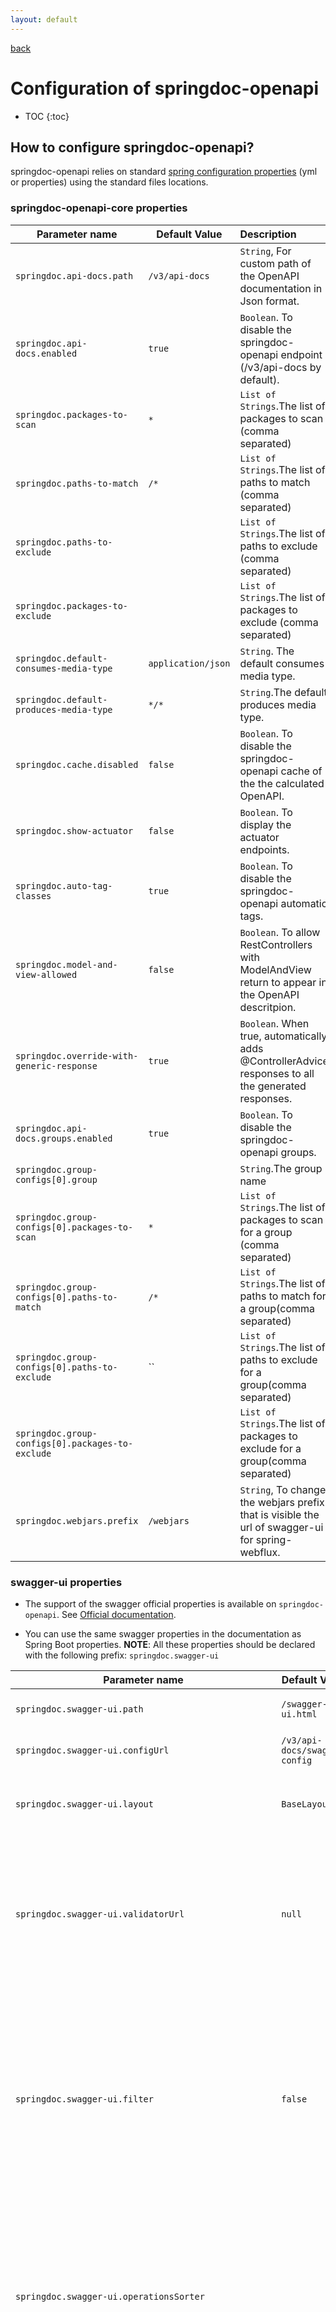 ```yaml
---
layout: default
---
```

[back](./)

<h1> Configuration of springdoc-openapi </h1> 

* TOC
{:toc}

<h2> How to configure springdoc-openapi? </h2>

springdoc-openapi relies on standard [spring configuration properties](https://docs.spring.io/spring-boot/docs/current/reference/html/spring-boot-features.html#boot-features-external-config)  (yml or properties) using the standard files locations.

### springdoc-openapi-core properties

Parameter name | Default Value | Description
--- | --- | :-------
<a name="springdoc.api-docs.path"></a>`springdoc.api-docs.path` | `/v3/api-docs` | `String`, For custom path of the OpenAPI documentation in Json format.
<a name="springdoc.api-docs.enabled"></a>`springdoc.api-docs.enabled` | `true` | `Boolean`. To disable the springdoc-openapi endpoint (/v3/api-docs by default).
<a name="springdoc.packages-to-scan"></a>`springdoc.packages-to-scan` | `*`| `List of Strings`.The list of packages to scan (comma separated)
<a name="springdoc.paths-to-match"></a>`springdoc.paths-to-match` | `/*`| `List of Strings`.The list of paths to match (comma separated)
<a name="springdoc.paths-to-exclude"></a>`springdoc.paths-to-exclude` | | `List of Strings`.The list of paths to exclude (comma separated)
<a name="springdoc.packages-to-exclude"></a>`springdoc.packages-to-exclude` | | `List of Strings`.The list of packages to exclude (comma separated)
<a name="springdoc.default-consumes-media-type"></a>`springdoc.default-consumes-media-type` | `application/json` | `String`. The default consumes media type.
<a name="springdoc.default-produces-media-type"></a>`springdoc.default-produces-media-type` | `*/*` | `String`.The default produces media type.
<a name="springdoc.cache.disabled"></a>`springdoc.cache.disabled` | `false` | `Boolean`. To disable the springdoc-openapi cache of the the calculated OpenAPI. 
<a name="springdoc.show-actuator"></a>`springdoc.show-actuator` | `false` |  `Boolean`. To display the actuator endpoints.
<a name="springdoc.auto-tag-classes"></a>`springdoc.auto-tag-classes` | `true` | `Boolean`. To disable the springdoc-openapi automatic tags.
<a name="springdoc.model-and-view-allowed"></a>`springdoc.model-and-view-allowed` | `false` | `Boolean`. To allow RestControllers with ModelAndView return to appear in the OpenAPI descritpion.
<a name="springdoc.override-with-generic-response"></a>`springdoc.override-with-generic-response` | `true` | `Boolean`. When true, automatically adds @ControllerAdvice responses to all the generated responses.
<a name="springdoc.api-docs.groups.enabled"></a>`springdoc.api-docs.groups.enabled` | `true` | `Boolean`. To disable the springdoc-openapi groups.
<a name="springdoc.group-configs[0].group"></a>`springdoc.group-configs[0].group` | | `String`.The group name
<a name="springdoc.group-configs[0].packages-to-scan"></a>`springdoc.group-configs[0].packages-to-scan` | `*`| `List of Strings`.The list of packages to scan for a group (comma separated)
<a name="springdoc.group-configs[0].paths-to-match"></a>`springdoc.group-configs[0].paths-to-match` | `/*`| `List of Strings`.The list of paths to match for a group(comma separated)
<a name="springdoc.group-configs[0].paths-to-exclude"></a>`springdoc.group-configs[0].paths-to-exclude` | ``| `List of Strings`.The list of paths to exclude for a group(comma separated)
<a name="springdoc.group-configs[0].packages-to-exclude"></a>`springdoc.group-configs[0].packages-to-exclude` | | `List of Strings`.The list of packages to exclude for a group(comma separated)
<a name="springdoc.webjars.prefix"></a>`springdoc.webjars.prefix` | `/webjars` |`String`, To change the webjars prefix that is visible the url of swagger-ui for spring-webflux.

### swagger-ui properties
- The support of the swagger official properties is available on `springdoc-openapi`.  See [Official documentation](https://swagger.io/docs/open-source-tools/swagger-ui/usage/configuration/).

- You can use the same swagger properties in the documentation as Spring Boot properties.
**NOTE**: All these properties should be declared with the following prefix: `springdoc.swagger-ui`

Parameter name | Default Value | Description
--------- | --- | :------------------------------------
<a name="springdoc.swagger-ui.path"></a>`springdoc.swagger-ui.path` | `/swagger-ui.html` |`String`, For custom path of the swagger-ui HTML documentation.
<a name="springdoc.swagger-ui.configUrl"></a>`springdoc.swagger-ui.configUrl` | `/v3/api-docs/swagger-config` |  `String`. URL to fetch external configuration document from.
<a name="springdoc.swagger-ui.layout"></a>`springdoc.swagger-ui.layout` | `BaseLayout`  | `String`. The name of a component available via the plugin system to use as the top-level layout for Swagger UI.
<a name="springdoc.swagger-ui.validatorUrl"></a>`springdoc.swagger-ui.validatorUrl` | `null` | By default, Swagger UI attempts to validate specs against swagger.io's online validator. You can use this parameter to set a different validator URL, for example for locally deployed validators ([Validator Badge](https://github.com/swagger-api/validator-badge)). Setting it to `null` will disable validation.
<a name="springdoc.swagger-ui.filter"></a>`springdoc.swagger-ui.filter` | `false` | `Boolean OR String`. If set, enables filtering. The top bar will show an edit box that you can use to filter the tagged operations that are shown. Can be Boolean to enable or disable, or a string, in which case filtering will be enabled using that string as the filter expression. Filtering is case sensitive matching the filter expression anywhere inside the tag.
<a name="springdoc.swagger-ui.operationsSorter"></a>`springdoc.swagger-ui.operationsSorter` | | `Function=(a => a)`. Apply a sort to the operation list of each API. It can be 'alpha' (sort by paths alphanumerically), 'method' (sort by HTTP method) or a function (see Array.prototype.sort() to know how sort function works). Default is the order returned by the server unchanged.
<a name="springdoc.swagger-ui.tagSorter"></a>`springdoc.swagger-ui.tagsSorter` |  | `Function=(a => a)`. Apply a sort to the tag list of each API. It can be 'alpha' (sort by paths alphanumerically) or a function (see [Array.prototype.sort()](https://developer.mozilla.org/en-US/docs/Web/JavaScript/Reference/Global_Objects/Array/sort) to learn how to write a sort function). Two tag name strings are passed to the sorter for each pass. Default is the order determined by Swagger UI.
<a name="springdoc.swagger-ui.oauth2RedirectUrl"></a>`springdoc.swagger-ui.oauth2RedirectUrl` | `/swagger-ui/oauth2-redirect.html` | `String`. OAuth redirect URL.
<a name="springdoc.swagger-ui.displayOperationId"></a>`springdoc.swagger-ui.displayOperationId` | `false` | `Boolean`. Controls the display of operationId in operations list. The default is `false`.
<a name="springdoc.swagger-ui.displayRequestDuration"></a>`springdoc.swagger-ui.displayRequestDuration` | `false` | `Boolean`. Controls the display of the request duration (in milliseconds) for "Try it out" requests.
<a name="springdoc.swagger-ui.deepLinking"></a>`springdoc.swagger-ui.deepLinking` | `false` | `Boolean`. If set to `true`, enables deep linking for tags and operations. See the [Deep Linking documentation](/docs/usage/deep-linking.md) for more information.
<a name="springdoc.swagger-ui.defaultModelsExpandDepth"></a>`springdoc.swagger-ui.defaultModelsExpandDepth` | `1` | `Number`. The default expansion depth for models (set to -1 completely hide the models).
<a name="springdoc.swagger-ui.defaultModelExpandDepth"></a>`springdoc.swagger-ui.defaultModelExpandDepth` | `1` | `Number`. The default expansion depth for the model on the model-example section.
<a name="springdoc.swagger-ui.defaultModelRendering"></a>`springdoc.swagger-ui.defaultModelRendering` |  | `String=["example"*, "model"]`. Controls how the model is shown when the API is first rendered. (The user can always switch the rendering for a given model by clicking the 'Model' and 'Example Value' links.)
<a name="springdoc.swagger-ui.docExpansion"></a>`springdoc.swagger-ui.docExpansion` |  | `String=["list"*, "full", "none"]`. Controls the default expansion setting for the operations and tags. It can be 'list' (expands only the tags), 'full' (expands the tags and operations) or 'none' (expands nothing).
<a name="springdoc.swagger-ui.maxDisplayedTags"></a>`springdoc.swagger-ui.maxDisplayedTags` |  | `Number`. If set, limits the number of tagged operations displayed to at most this many. The default is to show all operations.
<a name="springdoc.swagger-ui.showExtensions"></a>`springdoc.swagger-ui.showExtensions` | `false` | `Boolean`. Controls the display of vendor extension (`x-`) fields and values for Operations, Parameters, and Schema.
<a name="springdoc.swagger-ui.url"></a>`springdoc.swagger-ui.url` |  | `String`.To configure, the path of a custom OpenAPI file . Will be ignored if `urls` is used.
<a name="springdoc.swagger-ui.showCommonExtensions"></a>`springdoc.swagger-ui.showCommonExtensions` | `false` | `Boolean`. Controls the display of extensions (`pattern`, `maxLength`, `minLength`, `maximum`, `minimum`) fields and values for Parameters.
<a name="springdoc.swagger-ui.supportedSubmitMethods"></a>`springdoc.swagger-ui.supportedSubmitMethods` |  | `Array=["get", "put", "post", "delete", "options", "head", "patch", "trace"]`. List of HTTP methods that have the "Try it out" feature enabled. An empty array disables "Try it out" for all operations. This does not filter the operations from the display.
<a name="springdoc.swagger-ui.swaggerUrls[0].url"></a>`springdoc.swagger-ui.swaggerUrls[0].url` |  | `URL`. The url of the swagger group, used by Topbar plugin.  URLs must be unique among all items in this array, since they're used as identifiers.
<a name="springdoc.swagger-ui.swaggerUrls[0].name"></a>`springdoc.swagger-ui.swaggerUrls[0].name` |  | `String`. The name of the swagger group, used by Topbar plugin.  Names must be unique among all items in this array, since they're used as identifiers.
<a name="springdoc.swagger-ui.oauth.clientId"></a>`springdoc.swagger-ui.oauth.clientId` |  | `String`. Default clientId. MUST be a string.
<a name="springdoc.swagger-ui.oauth.clientSecret"></a>`springdoc.swagger-ui.oauth.clientSecret` |  | `String`.  Default clientSecret. Never use this parameter in your production environment. It exposes cruicial security information. This feature is intended for dev/test environments only.
<a name="springdoc.swagger-ui.oauth.realm"></a>`springdoc.swagger-ui.oauth.realm` |  | `String`. realm query parameter (for oauth1) added to authorizationUrl and tokenUrl.
<a name="springdoc.swagger-ui.oauth.appName"></a>`springdoc.swagger-ui.oauth.appName` |  | `String`. OAuth application name, displayed in authorization popup.
<a name="springdoc.swagger-ui.oauth.scopeSeparator"></a>`springdoc.swagger-ui.oauth.scopeSeparator` |  | `String`. OAuth scope separator for passing scopes, encoded before calling, default value is a space (encoded value %20).
<a name="springdoc.swagger-ui.oauth.additionalQueryStringParams"></a>`springdoc.swagger-ui.oauth.additionalQueryStringParams` |  | `String`. Additional query parameters added to authorizationUrl and tokenUrl.
<a name="springdoc.swagger-ui.oauth.useBasicAuthenticationWithAccessCodeGrant"></a>`springdoc.swagger-ui.oauth.useBasicAuthenticationWithAccessCodeGrant` | `false` | `Boolean`. Only activated for the accessCode flow. During the authorization_code request to the tokenUrl, pass the Client Password using the HTTP Basic Authentication scheme (Authorization header with Basic base64encode(client_id + client_secret)).
<a name="springdoc.swagger-ui.oauth.usePkceWithAuthorizationCodeGrant"></a>`springdoc.swagger-ui.oauth.usePkceWithAuthorizationCodeGrant` | `false` | `Boolean`.Only applies to authorizatonCode flows. Proof Key for Code Exchange brings enhanced security for OAuth public clients.


[back](./)